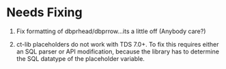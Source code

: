 Needs Fixing
============

1. Fix formatting of dbprhead/dbprrow...its a little off
   (Anybody care?)

2. ct-lib placeholders do not work with TDS 7.0+.  To fix
   this requires either an SQL parser or API modification,
   because the library has to determine the SQL datatype
   of the placeholder variable.
